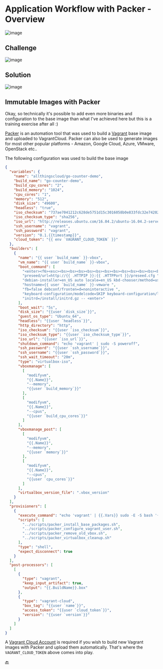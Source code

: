 # Application Workflow with Packer  - Overview

![image](https://user-images.githubusercontent.com/9472095/54201114-2c13f280-44cd-11e9-8dd2-32ca2a26fc80.png)

## Challenge

![image](https://user-images.githubusercontent.com/9472095/54204034-b65f5500-44d3-11e9-8500-06c74e1ccfbe.png)

## Solution

![image](https://user-images.githubusercontent.com/9472095/54204067-c840f800-44d3-11e9-9752-7943935214c8.png)

## Immutable Images with Packer

Okay, so technically it's possible to add even more binaries and configuration to the base image than what I've achieved here but this is a training exercise after all :)

[Packer](https://www.packer.io/intro/index.html) is an automation tool that was used to build a [Vagrant](https://www.vagrantup.com/) base image and uploaded to VagrantCloud. Packer can also be used to generate images for most other popular platforms - Amazon, Google Cloud, Azure, VMware, OpenStack etc..

The following configuration was used to build the base image

``` json
{
  "variables": {
    "name": "allthingscloud/go-counter-demo",
    "build_name": "go-counter-demo",
    "build_cpu_cores": "2",
    "build_memory": "1024",
    "cpu_cores": "1",
    "memory": "512",
    "disk_size": "49600",
    "headless": "true",
    "iso_checksum": "737ae7041212c628de5751d15c3016058b0e833fdc32e7420209b76ca3d0a535",
    "iso_checksum_type": "sha256",
    "iso_url": "http://releases.ubuntu.com/16.04.2/ubuntu-16.04.2-server-amd64.iso",
    "ssh_username": "vagrant",
    "ssh_password": "vagrant",
    "version": "0.1.{{timestamp}}",
    "cloud_token": "{{ env `VAGRANT_CLOUD_TOKEN` }}"
  },
  "builders": [
    {
      "name": "{{ user `build_name` }}-vbox",
      "vm_name": "{{ user `build_name` }}-vbox",
      "boot_command": [
        "<enter><f6><esc><bs><bs><bs><bs><bs><bs><bs><bs><bs><bs><bs><bs><bs><bs><bs><bs><bs><bs><bs><bs><bs><bs><bs><bs><bs><bs><bs><bs><bs><bs><bs><bs><bs><bs><bs><bs><bs><bs><bs><bs><bs><bs><bs><bs><bs><bs><bs><bs><bs><bs><bs><bs><bs><bs><bs><bs><bs><bs><bs><bs><bs><bs><bs><bs><bs><bs><bs><bs><bs><bs><bs><bs><bs><bs><bs><bs><bs><bs><bs><bs><bs><bs><bs><bs><bs>",
        "preseed/url=http://{{ .HTTPIP }}:{{ .HTTPPort }}/preseed.cfg ",
        "debian-installer=en_US auto locale=en_US kbd-chooser/method=us ",
        "hostname={{ user `build_name` }}-vmware ",
        "fb=false debconf/fronten=d=noninteractive ",
        "keyboard-configuration/modelcode=SKIP keyboard-configuration/layout=USA keyboard-configuration/variant=USA console-setup/ask_detect=false ",
        "initrd=/install/initrd.gz -- <enter>"
      ],
      "boot_wait": "5s",
      "disk_size": "{{user `disk_size`}}",
      "guest_os_type": "Ubuntu_64",
      "headless": "{{user `headless`}}",
      "http_directory": "http",
      "iso_checksum": "{{user `iso_checksum`}}",
      "iso_checksum_type": "{{user `iso_checksum_type`}}",
      "iso_url": "{{user `iso_url`}}",
      "shutdown_command": "echo 'vagrant' | sudo -S poweroff",
      "ssh_password": "{{user `ssh_username`}}",
      "ssh_username": "{{user `ssh_password`}}",
      "ssh_wait_timeout": "20m",
      "type": "virtualbox-iso",
      "vboxmanage": [
        [
          "modifyvm",
          "{{.Name}}",
          "--memory",
          "{{user `build_memory`}}"
        ],
        [
          "modifyvm",
          "{{.Name}}",
          "--cpus",
          "{{user `build_cpu_cores`}}"
        ]
      ],
      "vboxmanage_post": [
        [
          "modifyvm",
          "{{.Name}}",
          "--memory",
          "{{user `memory`}}"
        ],
        [
          "modifyvm",
          "{{.Name}}",
          "--cpus",
          "{{user `cpu_cores`}}"
        ]
      ],
      "virtualbox_version_file": ".vbox_version"
    }
  ],
  "provisioners": [
    {
      "execute_command": "echo 'vagrant' | {{.Vars}} sudo -E -S bash '{{.Path}}'",
      "scripts": [
        "../scripts/packer_install_base_packages.sh",
        "../scripts/packer_configure_vagrant_user.sh",
        "../scripts/packer_remove_old_vbox.sh",
        "../scripts/packer_virtualbox_cleanup.sh"
      ],
      "type": "shell",
      "expect_disconnect": true
    }
  ],
  "post-processors": [
    [
      {
        "type": "vagrant",
        "keep_input_artifact": true,
        "output": "{{.BuildName}}.box"
      },
      {
        "type": "vagrant-cloud",
        "box_tag": "{{user `name`}}",
        "access_token": "{{user `cloud_token`}}",
        "version": "{{user `version`}}"
      }
    ]
  ]
}
```

A [Vagrant Cloud Account](https://app.vagrantup.com/account/new) is required if you wish to build new Vagrant images with Packer and upload them automatically. That's where the ```VAGRANT_CLOUD_TOKEN``` above comes into play.

[:back:](../../ReadMe.md)